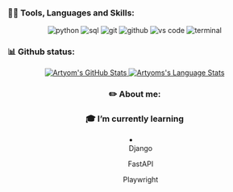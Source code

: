 
### 👨‍💻 Tools, Languages and Skills:

<div align="center">
<img src="https://img.shields.io/badge/python-3776AB?style=for-the-badge&logo=python&logoColor=white" alt="python" />
<img src="https://img.shields.io/badge/SQL-407AFC?style=for-the-badge&logo=icloud&logoColor=white" alt="sql" />
<img src="https://img.shields.io/badge/Git-F05032?style=for-the-badge&logo=git&logoColor=white" alt="git" />
<img src="https://img.shields.io/badge/GitHub-100000?style=for-the-badge&logo=github&logoColor=white" alt="github" />
<img src="https://img.shields.io/badge/vs%20code-007ACC?style=for-the-badge&logo=visual%20studio%20code&logoColor=white" alt="vs code" />
<img src="https://img.shields.io/badge/terminal%20commands-black?style=for-the-badge&logo=windows%20terminal&logoColor=white" alt="terminal" />
</div>  

### 📊 Github status: 

<div align="center">
  <a href="https://github.com/Unti1">
    <img src="https://github-readme-stats.vercel.app/api?username=Unti1&show_icons=true&hide=stars&hide_border=true" alt="Artyom's GitHub Stats" />
  </a>
  <a href="https://github.com/Unti1">
    <img src="https://github-readme-stats.vercel.app/api/top-langs/?username=Unti1&hide=ruby&layout=compact&hide_border=true&langs_count=6" alt="Artyoms's Language Stats" />
  </a>
<div>

### ✏️ About me:
### 🎓 I’m currently learning
<li>
  <ul>Django</ul>
  <ul>FastAPI</ul>
  <ul>Playwright</ul>
</li>

